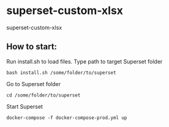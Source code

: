 # superset-custom-xlsx
superset-custom-xlsx

## How to start:
Run install.sh to load files. Type path to target Superset folder
```
bash install.sh /some/folder/to/superset
```
Go to Superset folder
```
cd /some/folder/to/superset
```
Start Superset
```
docker-compose -f docker-compose-prod.yml up
```